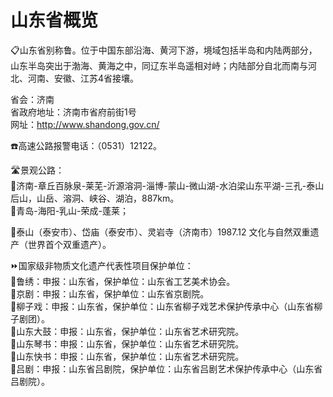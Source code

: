 # 山东省概览  
📋山东省别称鲁。位于中国东部沿海、黄河下游，境域包括半岛和内陆两部分，山东半岛突出于渤海、黄海之中，同辽东半岛遥相对峙；内陆部分自北而南与河北、河南、安徽、江苏4省接壤。  
  
省会：济南  
省政府地址：济南市省府前街1号  
网址：http://www.shandong.gov.cn/  
  
☎️高速公路报警电话：（0531）12122。  
  
🛣️景观公路：  
🔸济南-章丘百脉泉-莱芜-沂源溶洞-淄博-蒙山-微山湖-水泊梁山东平湖-三孔-泰山后山，山岳、溶洞、峡谷、湖泊，887km。  
🔸青岛-海阳-乳山-荣成-蓬莱；  
  
🏅泰山（泰安市）、岱庙（泰安市）、灵岩寺（济南市）1987.12 文化与自然双重遗产（世界首个双重遗产）。  
  
⏩国家级非物质文化遗产代表性项目保护单位：  
🔸鲁绣：申报：山东省，保护单位：山东省工艺美术协会。  
🔸京剧：申报：山东省，保护单位：山东省京剧院。  
🔸柳子戏：申报：山东省，保护单位：山东省柳子戏艺术保护传承中心（山东省柳子剧团）。  
🔸山东大鼓：申报：山东省，保护单位：山东省艺术研究院。  
🔸山东琴书：申报：山东省，保护单位：山东省艺术研究院。  
🔸山东快书：申报：山东省，保护单位：山东省艺术研究院。  
🔸吕剧：申报：山东省吕剧院，保护单位：山东省吕剧艺术保护传承中心（山东省吕剧院）。  